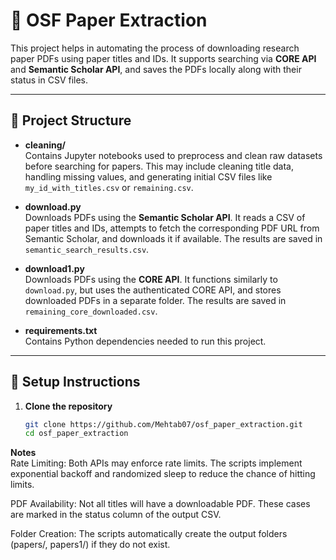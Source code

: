 # 📝 OSF Paper Extraction

This project helps in automating the process of downloading research paper PDFs using paper titles and IDs. It supports searching via **CORE API** and **Semantic Scholar API**, and saves the PDFs locally along with their status in CSV files.

---

## 📁 Project Structure

- **cleaning/**  
  Contains Jupyter notebooks used to preprocess and clean raw datasets before searching for papers. This may include cleaning title data, handling missing values, and generating initial CSV files like `my_id_with_titles.csv` or `remaining.csv`.

- **download.py**  
  Downloads PDFs using the **Semantic Scholar API**. It reads a CSV of paper titles and IDs, attempts to fetch the corresponding PDF URL from Semantic Scholar, and downloads it if available. The results are saved in `semantic_search_results.csv`.

- **download1.py**  
  Downloads PDFs using the **CORE API**. It functions similarly to `download.py`, but uses the authenticated CORE API, and stores downloaded PDFs in a separate folder. The results are saved in `remaining_core_downloaded.csv`.

- **requirements.txt**  
  Contains Python dependencies needed to run this project.

---

## 🔧 Setup Instructions

1. **Clone the repository**  
   ```bash
   git clone https://github.com/Mehtab07/osf_paper_extraction.git
   cd osf_paper_extraction


**Notes**  
Rate Limiting: Both APIs may enforce rate limits. The scripts implement exponential backoff and randomized sleep to reduce the chance of hitting limits.

PDF Availability: Not all titles will have a downloadable PDF. These cases are marked in the status column of the output CSV.

Folder Creation: The scripts automatically create the output folders (papers/, papers1/) if they do not exist.